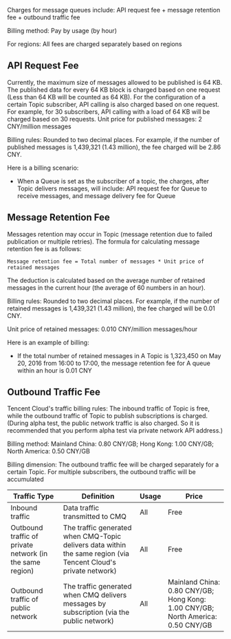 ﻿Charges for message queues include: API request fee + message retention fee + outbound traffic fee

Billing method: Pay by usage (by hour)

For regions: All fees are charged separately based on regions

## API Request Fee
Currently, the maximum size of messages allowed to be published is 64 KB. The published data for every 64 KB block is charged based on one request (Less than 64 KB will be counted as 64 KB). For the configuration of a certain Topic subscriber, API calling is also charged based on one request. For example, for 30 subscribers, API calling with a load of 64 KB will be charged based on 30 requests. Unit price for published messages: 2 CNY/million messages

Billing rules: Rounded to two decimal places. For example, if the number of published messages is 1,439,321 (1.43 million), the fee charged will be 2.86 CNY.

Here is a billing scenario: 
- When a Queue is set as the subscriber of a topic, the charges, after Topic delivers messages, will include: API request fee for Queue to receive messages, and message delivery fee for Queue

## Message Retention Fee
Messages retention may occur in Topic (message retention due to failed publication or multiple retries). The formula for calculating message retention fee is as follows: 
```
Message retention fee = Total number of messages * Unit price of retained messages
```
The deduction is calculated based on the average number of retained messages in the current hour (the average of 60 numbers in an hour).

Billing rules: Rounded to two decimal places. For example, if the number of retained messages is 1,439,321 (1.43 million), the fee charged will be 0.01 CNY.

Unit price of retained messages: 0.010 CNY/million messages/hour

Here is an example of billing: 
- If the total number of retained messages in A Topic is 1,323,450 on May 20, 2016 from 16:00 to 17:00, the message retention fee for A queue within an hour is 0.01 CNY

## Outbound Traffic Fee

Tencent Cloud's traffic billing rules: The inbound traffic of Topic is free, while the outbound traffic of Topic to publish subscriptions is charged. (During alpha test, the public network traffic is also charged. So it is recommended that you perform alpha test via private network API address.)


Billing method: Mainland China: 0.80 CNY/GB; Hong Kong: 1.00 CNY/GB; North America: 0.50 CNY/GB

Billing dimension: The outbound traffic fee will be charged separately for a certain Topic. For multiple subscribers, the outbound traffic will be accumulated

| Traffic Type | Definition | Usage | Price |
|---------|---------|---------|---------|
| Inbound traffic | Data traffic transmitted to CMQ | All | Free |
| Outbound traffic of private network (in the same region) | The traffic generated when CMQ-Topic delivers data within the same region (via Tencent Cloud's private network) | All | Free |
| Outbound traffic of public network | The traffic generated when CMQ delivers messages by subscription (via the public network) | All | Mainland China: 0.80 CNY/GB; Hong Kong: 1.00 CNY/GB; North America: 0.50 CNY/GB |

